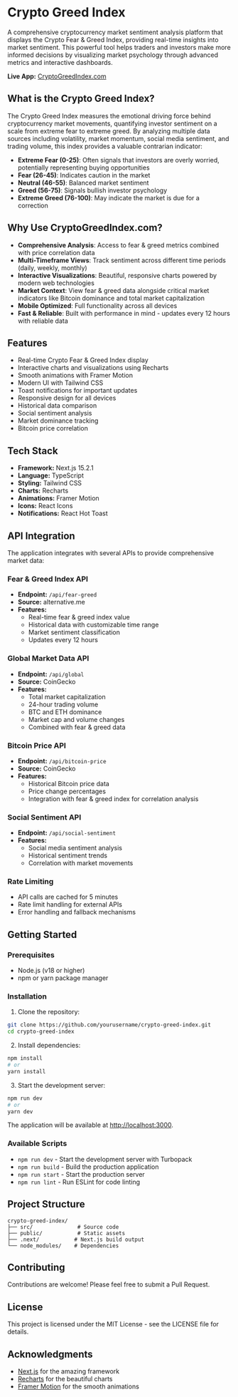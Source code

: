 # Crypto Greed Index

A comprehensive cryptocurrency market sentiment analysis platform that displays the Crypto Fear & Greed Index, providing real-time insights into market sentiment. This powerful tool helps traders and investors make more informed decisions by visualizing market psychology through advanced metrics and interactive dashboards.

**Live App:** [CryptoGreedIndex.com](https://www.cryptogreedindex.com)

## What is the Crypto Greed Index?

The Crypto Greed Index measures the emotional driving force behind cryptocurrency market movements, quantifying investor sentiment on a scale from extreme fear to extreme greed. By analyzing multiple data sources including volatility, market momentum, social media sentiment, and trading volume, this index provides a valuable contrarian indicator:

- **Extreme Fear (0-25)**: Often signals that investors are overly worried, potentially representing buying opportunities
- **Fear (26-45)**: Indicates caution in the market
- **Neutral (46-55)**: Balanced market sentiment
- **Greed (56-75)**: Signals bullish investor psychology
- **Extreme Greed (76-100)**: May indicate the market is due for a correction

## Why Use CryptoGreedIndex.com?

- **Comprehensive Analysis**: Access to fear & greed metrics combined with price correlation data
- **Multi-Timeframe Views**: Track sentiment across different time periods (daily, weekly, monthly)
- **Interactive Visualizations**: Beautiful, responsive charts powered by modern web technologies
- **Market Context**: View fear & greed data alongside critical market indicators like Bitcoin dominance and total market capitalization
- **Mobile Optimized**: Full functionality across all devices
- **Fast & Reliable**: Built with performance in mind - updates every 12 hours with reliable data

## Features

- Real-time Crypto Fear & Greed Index display
- Interactive charts and visualizations using Recharts
- Smooth animations with Framer Motion
- Modern UI with Tailwind CSS
- Toast notifications for important updates
- Responsive design for all devices
- Historical data comparison
- Social sentiment analysis
- Market dominance tracking
- Bitcoin price correlation

## Tech Stack

- **Framework:** Next.js 15.2.1
- **Language:** TypeScript
- **Styling:** Tailwind CSS
- **Charts:** Recharts
- **Animations:** Framer Motion
- **Icons:** React Icons
- **Notifications:** React Hot Toast

## API Integration

The application integrates with several APIs to provide comprehensive market data:

### Fear & Greed Index API
- **Endpoint:** `/api/fear-greed`
- **Source:** alternative.me
- **Features:**
  - Real-time fear & greed index value
  - Historical data with customizable time range
  - Market sentiment classification
  - Updates every 12 hours

### Global Market Data API
- **Endpoint:** `/api/global`
- **Source:** CoinGecko
- **Features:**
  - Total market capitalization
  - 24-hour trading volume
  - BTC and ETH dominance
  - Market cap and volume changes
  - Combined with fear & greed data

### Bitcoin Price API
- **Endpoint:** `/api/bitcoin-price`
- **Source:** CoinGecko
- **Features:**
  - Historical Bitcoin price data
  - Price change percentages
  - Integration with fear & greed index for correlation analysis

### Social Sentiment API
- **Endpoint:** `/api/social-sentiment`
- **Features:**
  - Social media sentiment analysis
  - Historical sentiment trends
  - Correlation with market movements

### Rate Limiting
- API calls are cached for 5 minutes
- Rate limit handling for external APIs
- Error handling and fallback mechanisms

## Getting Started

### Prerequisites

- Node.js (v18 or higher)
- npm or yarn package manager

### Installation

1. Clone the repository:
```bash
git clone https://github.com/yourusername/crypto-greed-index.git
cd crypto-greed-index
```

2. Install dependencies:
```bash
npm install
# or
yarn install
```

3. Start the development server:
```bash
npm run dev
# or
yarn dev
```

The application will be available at [http://localhost:3000](http://localhost:3000).

### Available Scripts

- `npm run dev` - Start the development server with Turbopack
- `npm run build` - Build the production application
- `npm run start` - Start the production server
- `npm run lint` - Run ESLint for code linting

## Project Structure

```
crypto-greed-index/
├── src/              # Source code
├── public/           # Static assets
├── .next/           # Next.js build output
└── node_modules/    # Dependencies
```

## Contributing

Contributions are welcome! Please feel free to submit a Pull Request.

## License

This project is licensed under the MIT License - see the LICENSE file for details.

## Acknowledgments

- [Next.js](https://nextjs.org/) for the amazing framework
- [Recharts](https://recharts.org/) for the beautiful charts
- [Framer Motion](https://www.framer.com/motion/) for the smooth animations
